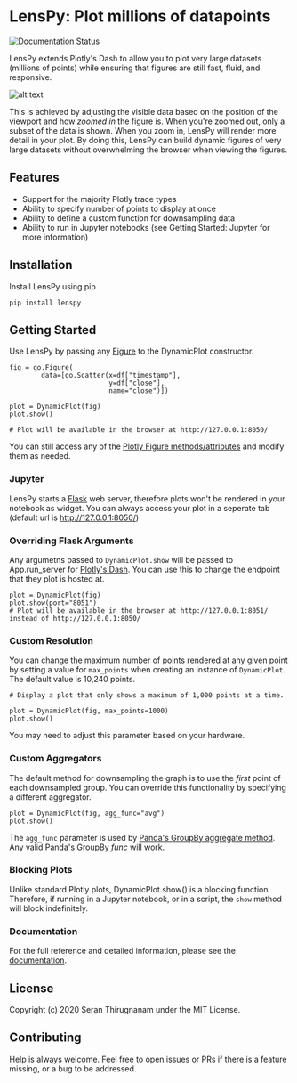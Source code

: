 # LensPy: Plot millions of datapoints
[![Documentation Status](https://readthedocs.org/projects/lenspy/badge/?version=latest)](https://lenspy.readthedocs.io/en/latest/?badge=latest)

LensPy extends Plotly's Dash to allow you to plot very large datasets (millions of points) while ensuring that figures are still fast, fluid, and responsive.

![alt text](https://github.com/serant/lenspy/blob/main/img/demo.gif?raw=true)

This is achieved by adjusting the visible data based on the position of the viewport and how _zoomed in_ the figure is. When you're zoomed out, only a subset of the data is shown. When you zoom in, LensPy will render more detail in your plot. By doing this, LensPy can build dynamic figures of very large datasets without overwhelming the browser when viewing the figures.

## Features

- Support for the majority Plotly trace types
- Ability to specify number of points to display at once
- Ability to define a custom function for downsampling data
- Ability to run in Jupyter notebooks (see Getting Started: Jupyter for more information)

## Installation

Install LensPy using pip

```
pip install lenspy
```

## Getting Started

Use LensPy by passing any [Figure](https://plotly.com/python-api-reference/generated/plotly.graph_objects.Figure.html) to the DynamicPlot constructor.

```
fig = go.Figure(
        data=[go.Scatter(x=df["timestamp"],
                         y=df["close"],
                         name="close")])

plot = DynamicPlot(fig)
plot.show()

# Plot will be available in the browser at http://127.0.0.1:8050/
```

You can still access any of the [Plotly Figure methods/attributes](https://plotly.com/python-api-reference/generated/plotly.graph_objects.Figure.html) and modify them as needed.

### Jupyter

LensPy starts a [Flask](https://flask.palletsprojects.com/en/1.1.x/) web server, therefore plots won't be rendered in your notebook as widget. You can always access your plot in a seperate tab (default url is http://127.0.0.1:8050/)

### Overriding Flask Arguments

Any argumetns passed to `DynamicPlot.show` will be passed to App.run_server for [Plotly's Dash](https://dash.plotly.com). You can use this to change the endpoint that they plot is hosted at.

```
plot = DynamicPlot(fig)
plot.show(port="8051")
# Plot will be available in the browser at http://127.0.0.1:8051/ instead of http://127.0.0.1:8050/
```

### Custom Resolution

You can change the maximum number of points rendered at any given point by setting a value for `max_points` when creating an instance of `DynamicPlot`. The default value is 10,240 points.

```
# Display a plot that only shows a maximum of 1,000 points at a time.

plot = DynamicPlot(fig, max_points=1000)
plot.show()
```

You may need to adjust this parameter based on your hardware.

### Custom Aggregators

The default method for downsampling the graph is to use the _first_ point of each downsampled group. You can override this functionality by specifying a different aggregator.

```
plot = DynamicPlot(fig, agg_func="avg")
plot.show()
```

The `agg_func` parameter is used by [Panda's GroupBy aggregate method](https://pandas.pydata.org/pandas-docs/stable/reference/api/pandas.core.groupby.DataFrameGroupBy.aggregate.html). Any valid Panda's GroupBy _func_ will work.

### Blocking Plots

Unlike standard Plotly plots, DynamicPlot.show() is a blocking function. Therefore, if running in a Jupyter notebook, or in a script, the `show` method will block indefinitely.

### Documentation

For the full reference and detailed information, please see the [documentation](https://lenspy.readthedocs.io/en/latest/).

## License

Copyright (c) 2020 Seran Thirugnanam under the MIT License.

## Contributing

Help is always welcome. Feel free to open issues or PRs if there is a feature missing, or a bug to be addressed.
